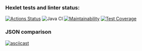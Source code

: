 ### Hexlet tests and linter status:
[![Actions Status](https://github.com/AlexeiAK/java-project-lvl2/workflows/hexlet-check/badge.svg)](https://github.com/AlexeiAK/java-project-lvl2/actions)
![Java CI](https://github.com/AlexeiAK/java-project-lvl2/actions/workflows/main.yml/badge.svg)
[![Maintainability](https://api.codeclimate.com/v1/badges/e0d34b55a3bd762e3e19/maintainability)](https://codeclimate.com/github/AlexeiAK/java-project-lvl2/maintainability)
[![Test Coverage](https://api.codeclimate.com/v1/badges/e0d34b55a3bd762e3e19/test_coverage)](https://codeclimate.com/github/AlexeiAK/java-project-lvl2/test_coverage)

### JSON comparison
[![asciicast](https://asciinema.org/a/469449.svg)](https://asciinema.org/a/469449)